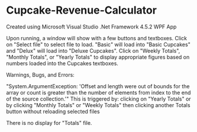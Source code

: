 # Cupcake-Revenue-Calculator

Created using Microsoft Visual Studio
.Net Framework 4.5.2
WPF App

Upon running, a window will show with a few buttons and textboxes. Click on "Select file" to select file to load. "Basic" will load into "Basic Cupcakes" and "Delux" will load into "Deluxe Cupcakes". Click on "Weekly Totals", "Monthly Totals", or "Yearly Totals" to display appropriate figures based on numbers loaded into the Cupcakes textboxes.

Warnings, Bugs, and Errors:

"System.ArgumentException: 'Offset and length were out of bounds for the array or count is greater than the number of elements from index to the end of the source collection.'"
This is triggered by: clicking on "Yearly Totals" or by clicking "Monthly Totals" or "Weekly Totals" then clicking another Totals button without reloading selected files

There is no display for "Totals" file.
